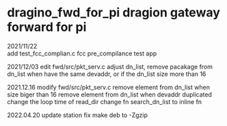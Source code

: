 # dragino_fwd_for_pi dragion gateway forward for pi

2021/11/22  
add test_fcc_complian.c
fcc pre_compilance test app

2021/12/03
edit fwd/src/pkt_serv.c
adjust dn_list, remove pacakage from dn_list when have the same devaddr, or if the dn_list size more than 16

2021.12.16
modify fwd/src/pkt_serv.c
remove element from dn_list when size biger than 16
remove element from dn_list when devaddr duplicated
change the loop time of read_dir
change fn search_dn_list to inline fn

2022.04.20
update station 
fix make deb to -Zgzip

